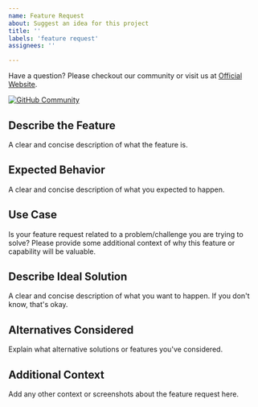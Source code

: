 ```yaml
---
name: Feature Request
about: Suggest an idea for this project
title: ''
labels: 'feature request'
assignees: ''

---
```


Have a question? Please checkout our community or visit us at [Official Website](https://sensiblemetrics.io).

[![GitHub Community](https://github.githubassets.com/favicons/favicon.svg)](https://github.com/AlexRogalskiy/java-patterns/issues)

## Describe the Feature

A clear and concise description of what the feature is.

## Expected Behavior

A clear and concise description of what you expected to happen.

## Use Case

Is your feature request related to a problem/challenge you are trying to solve? Please provide some additional context of why this feature or capability will be valuable.

## Describe Ideal Solution

A clear and concise description of what you want to happen. If you don't know, that's okay.

## Alternatives Considered

Explain what alternative solutions or features you've considered.

## Additional Context

Add any other context or screenshots about the feature request here.
